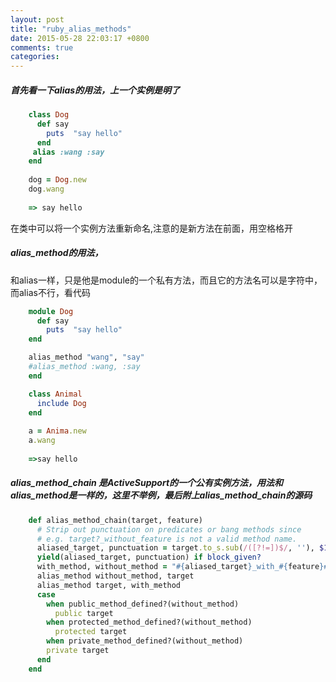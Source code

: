 ```yaml
---
layout: post
title: "ruby_alias_methods"
date: 2015-05-28 22:03:17 +0800
comments: true
categories: 
---
```

##### 首先看一下alias的用法，上一个实例是明了
```ruby
    class Dog
      def say
  	    puts  "say hello"
      end
     alias :wang :say
    end
    
    dog = Dog.new
    dog.wang
   
    => say hello
```    

在类中可以将一个实例方法重新命名,注意的是新方法在前面，用空格格开

##### alias_method的用法，

和alias一样，只是他是module的一个私有方法，而且它的方法名可以是字符中，而alias不行，看代码
<!-- more -->

```ruby
    module Dog
      def say
  	    puts  "say hello"
    end

    alias_method "wang", "say"
    #alias_method :wang, :say
    end

    class Animal
	  include Dog
    end
    
    a = Anima.new
    a.wang
    
    =>say hello
```   

##### alias_method_chain 是ActiveSupport的一个公有实例方法，用法和alias_method是一样的，这里不举例，最后附上alias_method_chain的源码
```ruby    
    def alias_method_chain(target, feature)    
      # Strip out punctuation on predicates or bang methods since    
      # e.g. target?_without_feature is not a valid method name.    
      aliased_target, punctuation = target.to_s.sub(/([?!=])$/, ''), $1    
      yield(aliased_target, punctuation) if block_given?         
      with_method, without_method = "#{aliased_target}_with_#{feature}#{punctuation}", "#{aliased_target}_without_#{feature}#{punctuation}"    
      alias_method without_method, target    
      alias_method target, with_method          
      case    
        when public_method_defined?(without_method)    
          public target    
        when protected_method_defined?(without_method)    
          protected target    
        when private_method_defined?(without_method)    
        private target    
      end    
    end    
```    